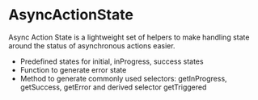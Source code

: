 # AsyncActionState

Async Action State is a lightweight set of helpers to make handling state around the status of asynchronous actions easier.

- Predefined states for initial, inProgress, success states
- Function to generate error state
- Method to generate commonly used selectors: getInProgress, getSuccess, getError and derived selector getTriggered
